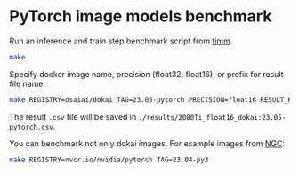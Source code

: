 # PyTorch image models benchmark

Run an inference and train step benchmark script from [timm](https://github.com/rwightman/pytorch-image-models/blob/main/benchmark.py).
```bash
make
```

Specify docker image name, precision (float32, float16), or prefix for result file name.
```bash
make REGISTRY=osaiai/dokai TAG=23.05-pytorch PRECISION=float16 RESULT_PREFIX=2080Ti GPUS='\"device=0\"'
```
The result `.csv` file will be saved in `./results/2080Ti_float16_dokai:23.05-pytorch.csv`.

You can benchmark not only dokai images. For example images from [NGC](https://catalog.ngc.nvidia.com/):
```bash
make REGISTRY=nvcr.io/nvidia/pytorch TAG=23.04-py3
```
